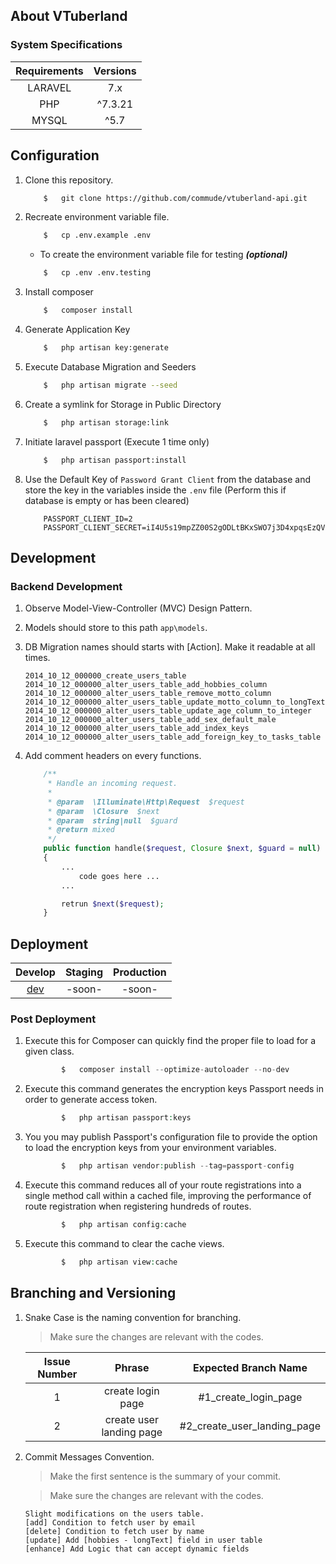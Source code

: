 ## About VTuberland

### System Specifications

| Requirements | Versions |
| :----------: | :------: |
|   LARAVEL    |   7.x    |
|     PHP      |  ^7.3.21 |
|    MYSQL     |   ^5.7   |

## Configuration

1.  Clone this repository.

    ```bash
        $   git clone https://github.com/commude/vtuberland-api.git
    ```

2.  Recreate environment variable file.

    ```bash
        $   cp .env.example .env
    ```

    -   To create the environment variable file for testing **_(optional)_**

    ```bash
        $   cp .env .env.testing
    ```

3.  Install composer

    ```bash
        $   composer install
    ```

4.  Generate Application Key

    ```bash
        $   php artisan key:generate
    ```

5.  Execute Database Migration and Seeders

    ```bash
        $   php artisan migrate --seed
    ```

7.  Create a symlink for Storage in Public Directory

    ```bash
        $   php artisan storage:link
    ```

8.  Initiate laravel passport (Execute 1 time only)

    ```bash
        $   php artisan passport:install
    ```

9.  Use the Default Key of `Password Grant Client` from the database and store the key in the variables inside the `.env` file (Perform this if database is empty or has been cleared)

    ```env
        PASSPORT_CLIENT_ID=2
        PASSPORT_CLIENT_SECRET=iI4U5s19mpZZ00S2gODLtBKxSWO7j3D4xpqsEzQV
    ```

## Development

### Backend Development

1.  Observe Model-View-Controller (MVC) Design Pattern.

2.  Models should store to this path `app\models`.

3.  DB Migration names should starts with [Action]. Make it readable at all times.

    ```
    2014_10_12_000000_create_users_table
    2014_10_12_000000_alter_users_table_add_hobbies_column
    2014_10_12_000000_alter_users_table_remove_motto_column
    2014_10_12_000000_alter_users_table_update_motto_column_to_longText
    2014_10_12_000000_alter_users_table_update_age_column_to_integer
    2014_10_12_000000_alter_users_table_add_sex_default_male
    2014_10_12_000000_alter_users_table_add_index_keys
    2014_10_12_000000_alter_users_table_add_foreign_key_to_tasks_table
    ```

4.  Add comment headers on every functions.

    ```php
        /**
         * Handle an incoming request.
         *
         * @param  \Illuminate\Http\Request  $request
         * @param  \Closure  $next
         * @param  string|null  $guard
         * @return mixed
         */
        public function handle($request, Closure $next, $guard = null)
        {
            ...
                code goes here ...
            ...

            retrun $next($request);
        }
    ```

## Deployment

|              Develop               | Staging | Production |
| :--------------------------------: | :-----: | :--------: |
| [dev](http://vtuberland.commude.biz/) | -soon-  |   -soon-   |

### Post Deployment

1.  Execute this for Composer can quickly find the proper file to load for a given class.

    ```php
            $   composer install --optimize-autoloader --no-dev
    ```

2.  Execute this command generates the encryption keys Passport needs in order to generate access token.

    ```php
            $   php artisan passport:keys
    ```

3.  You you may publish Passport's configuration file to provide the option to load the encryption keys from your environment variables.

    ```php
            $   php artisan vendor:publish --tag=passport-config
    ```

4.  Execute this command reduces all of your route registrations into a single method call within a cached file, improving the performance of route registration when registering hundreds of routes.

    ```php
            $   php artisan config:cache
    ```

5.  Execute this command to clear the cache views.

    ```php
            $   php artisan view:cache
    ```

## Branching and Versioning

1.  Snake Case is the naming convention for branching.

    > Make sure the changes are relevant with the codes.

    | Issue Number |          Phrase          |    Expected Branch Name     |
    | :----------: | :----------------------: | :-------------------------: |
    |      1       |    create login page     |    #1_create_login_page     |
    |      2       | create user landing page | #2_create_user_landing_page |

2)  Commit Messages Convention.

    > Make the first sentence is the summary of your commit.

    > Make sure the changes are relevant with the codes.

    ```
    Slight modifications on the users table.
    [add] Condition to fetch user by email
    [delete] Condition to fetch user by name
    [update] Add [hobbies - longText] field in user table
    [enhance] Add Logic that can accept dynamic fields
    ```
